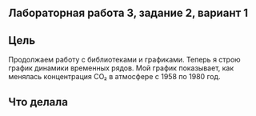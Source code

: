 ## Лабораторная работа 3, задание 2, вариант 1

## Цель
Продолжаем работу с библиотеками и графиками. Теперь я строю график динамики временных рядов. Мой график показывает, как менялась концентрация CO₂ в атмосфере с 1958 по 1980 год.

## Что делала


